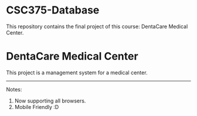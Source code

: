 # CSC375-Database


This repository contains the final project of this course: DentaCare Medical Center.

# DentaCare Medical Center
This project is a management system for a medical center.
**************************************************************
 Notes: 
 1. Now supporting all browsers.
 2. Mobile Friendly :D
